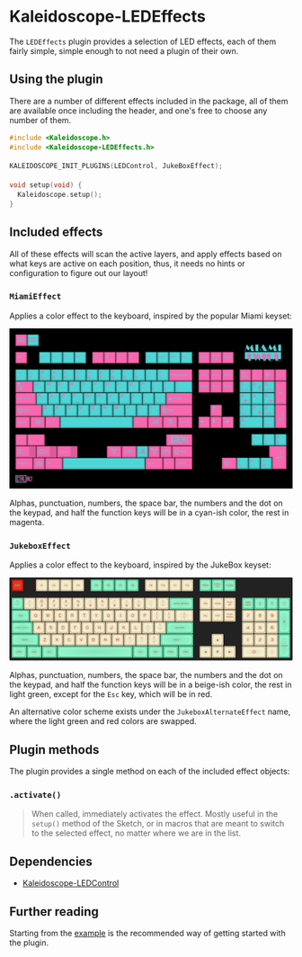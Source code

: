 # Kaleidoscope-LEDEffects

The `LEDEffects` plugin provides a selection of LED effects, each of them fairly
simple, simple enough to not need a plugin of their own.

## Using the plugin

There are a number of different effects included in the package, all of them are
available once including the header, and one's free to choose any number of
them.

```c++
#include <Kaleidoscope.h>
#include <Kaleidoscope-LEDEffects.h>

KALEIDOSCOPE_INIT_PLUGINS(LEDControl, JukeBoxEffect);

void setup(void) {
  Kaleidoscope.setup();
}
```

## Included effects

All of these effects will scan the active layers, and apply effects based on
what keys are active on each position, thus, it needs no hints or configuration
to figure out our layout!

### `MiamiEffect`

Applies a color effect to the keyboard, inspired by the popular Miami keyset:

![Miami](extras/MiamiEffect.png)

Alphas, punctuation, numbers, the space bar, the numbers and the dot on the
keypad, and half the function keys will be in a cyan-ish color, the rest in
magenta.

### `JukeboxEffect`

Applies a color effect to the keyboard, inspired by the JukeBox keyset:

![Jukebox](extras/JukeboxEffect.png)

Alphas, punctuation, numbers, the space bar, the numbers and the dot on the
keypad, and half the function keys will be in a beige-ish color, the rest in
light green, except for the `Esc` key, which will be in red.

An alternative color scheme exists under the `JukeboxAlternateEffect` name,
where the light green and red colors are swapped.

## Plugin methods

The plugin provides a single method on each of the included effect objects:

### `.activate()`

> When called, immediately activates the effect. Mostly useful in the `setup()`
> method of the Sketch, or in macros that are meant to switch to the selected
> effect, no matter where we are in the list.

## Dependencies

* [Kaleidoscope-LEDControl](LEDControl.md)

## Further reading

Starting from the [example][plugin:example] is the recommended way of getting
started with the plugin.

 [plugin:example]: ../../examples/LEDs/LEDEffects/LEDEffects.ino
